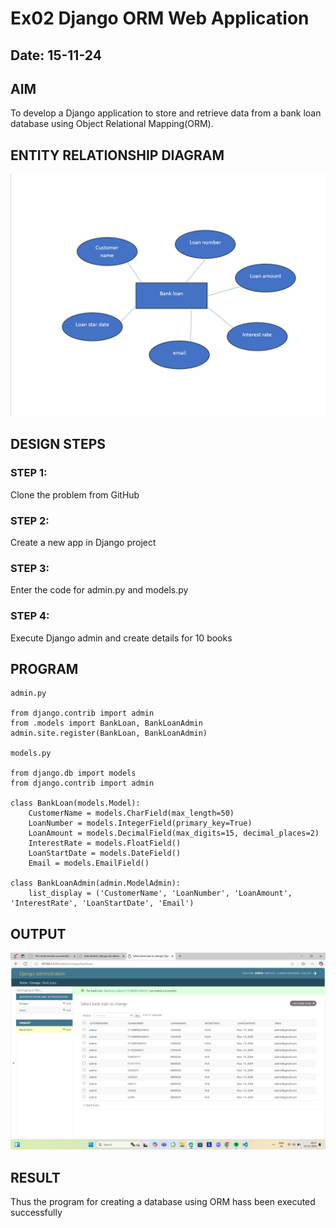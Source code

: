# Ex02 Django ORM Web Application
## Date: 15-11-24

## AIM
To develop a Django application to store and retrieve data from a bank loan database using Object Relational Mapping(ORM).
## ENTITY RELATIONSHIP DIAGRAM

![alt text](image-1.png)


## DESIGN STEPS

### STEP 1:
Clone the problem from GitHub

### STEP 2:
Create a new app in Django project

### STEP 3:
Enter the code for admin.py and models.py

### STEP 4:
Execute Django admin and create details for 10 books

## PROGRAM

```
admin.py

from django.contrib import admin
from .models import BankLoan, BankLoanAdmin
admin.site.register(BankLoan, BankLoanAdmin)

models.py

from django.db import models
from django.contrib import admin

class BankLoan(models.Model):
    CustomerName = models.CharField(max_length=50)
    LoanNumber = models.IntegerField(primary_key=True)
    LoanAmount = models.DecimalField(max_digits=15, decimal_places=2)
    InterestRate = models.FloatField()
    LoanStartDate = models.DateField()
    Email = models.EmailField()

class BankLoanAdmin(admin.ModelAdmin):
    list_display = ('CustomerName', 'LoanNumber', 'LoanAmount', 'InterestRate', 'LoanStartDate', 'Email')

```

## OUTPUT
![alt text](<Screenshot (43).png>)



## RESULT
Thus the program for creating a database using ORM hass been executed successfully

